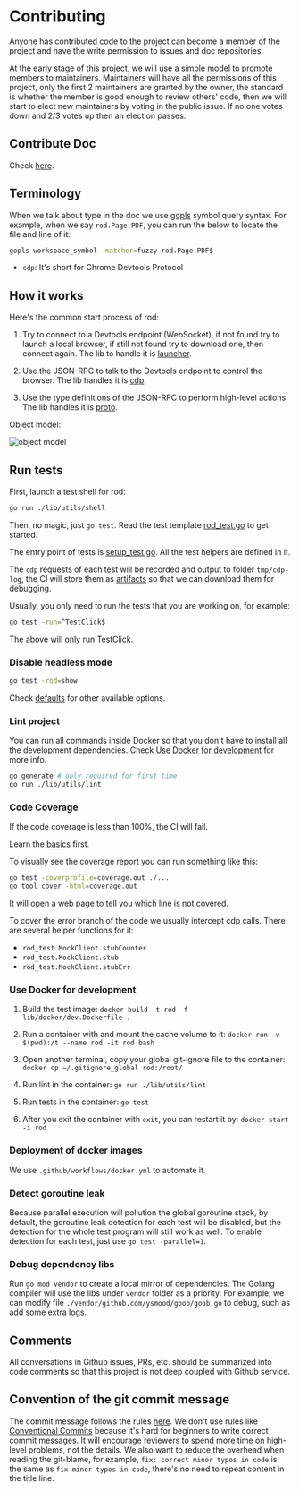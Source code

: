 # Contributing

Anyone has contributed code to the project can become a member of the project and have the write permission to issues and doc repositories.

At the early stage of this project, we will use a simple model to promote members to maintainers.
Maintainers will have all the permissions of this project, only the first 2 maintainers are granted by the owner, the standard is whether the member is good enough to review others' code, then we will start to elect
new maintainers by voting in the public issue. If no one votes down and 2/3 votes up then an election passes.

## Contribute Doc

Check [here](https://github.com/go-rod/go-rod.github.io/blob/main/contribute-doc.md).

## Terminology

When we talk about type in the doc we use [gopls](https://github.com/golang/tools/tree/master/gopls) symbol query syntax. For example, when we say `rod.Page.PDF`, you can run the below to locate the file and line of it:

```bash
gopls workspace_symbol -matcher=fuzzy rod.Page.PDF$
```

- `cdp`: It's short for Chrome Devtools Protocol

## How it works

Here's the common start process of rod:

1. Try to connect to a Devtools endpoint (WebSocket), if not found try to launch a local browser, if still not found try to download one, then connect again. The lib to handle it is [launcher](lib/launcher).

1. Use the JSON-RPC to talk to the Devtools endpoint to control the browser. The lib handles it is [cdp](lib/cdp).

1. Use the type definitions of the JSON-RPC to perform high-level actions. The lib handles it is [proto](lib/proto).

Object model:

![object model](../fixtures/object-model.svg)

## Run tests

First, launch a test shell for rod:

```bash
go run ./lib/utils/shell
```

Then, no magic, just `go test`. Read the test template [rod_test.go](../rod_test.go) to get started.

The entry point of tests is [setup_test.go](../setup_test.go). All the test helpers are defined in it.

The `cdp` requests of each test will be recorded and output to folder `tmp/cdp-log`, the CI will store them as
[artifacts](https://docs.github.com/en/actions/guides/storing-workflow-data-as-artifacts) so that we can download
them for debugging.

Usually, you only need to run the tests that you are working on, for example:

```bash
go test -run=^TestClick$
```

The above will only run TestClick.

### Disable headless mode

```bash
go test -rod=show
```

Check [defaults](../lib/defaults/defaults.go) for other available options.

### Lint project

You can run all commands inside Docker so that you don't have to install all the development dependencies.
Check [Use Docker for development](#use-docker-for-development) for more info.

```bash
go generate # only required for first time
go run ./lib/utils/lint
```

### Code Coverage

If the code coverage is less than 100%, the CI will fail.

Learn the [basics](https://blog.golang.org/cover) first.

To visually see the coverage report you can run something like this:

```bash
go test -coverprofile=coverage.out ./...
go tool cover -html=coverage.out
```

It will open a web page to tell you which line is not covered.

To cover the error branch of the code we usually intercept cdp calls.
There are several helper functions for it:

- `rod_test.MockClient.stubCounter`
- `rod_test.MockClient.stub`
- `rod_test.MockClient.stubErr`

### Use Docker for development

1. Build the test image: `docker build -t rod -f lib/docker/dev.Dockerfile .`

1. Run a container with and mount the cache volume to it: `docker run -v $(pwd):/t --name rod -it rod bash`

1. Open another terminal, copy your global git-ignore file to the container: `docker cp ~/.gitignore_global rod:/root/`

1. Run lint in the container: `go run ./lib/utils/lint`

1. Run tests in the container: `go test`

1. After you exit the container with `exit`, you can restart it by: `docker start -i rod`

### Deployment of docker images

We use `.github/workflows/docker.yml` to automate it.

### Detect goroutine leak

Because parallel execution will pollution the global goroutine stack, by default, the goroutine leak detection for each test will be disabled, but the detection for the whole test program will still work as well. To enable detection for each test, just use `go test -parallel=1`.

### Debug dependency libs

Run `go mod vendor` to create a local mirror of dependencies.
The Golang compiler will use the libs under `vendor` folder as a priority.
For example, we can modify file `./vendor/github.com/ysmood/goob/goob.go` to debug, such as add some extra logs.

## Comments

All conversations in Github issues, PRs, etc. should be summarized into code comments so that this project is not deep coupled with Github service.

## Convention of the git commit message

The commit message follows the rules [here](https://github.com/torvalds/subsurface-for-dirk/blame/a48494d2fbed58c751e9b7e8fbff88582f9b2d02/README#L88). We don't use rules like [Conventional Commits](https://www.conventionalcommits.org/) because it's hard for beginners to write correct commit messages. It will encourage reviewers to spend more time on high-level problems, not the details. We also want to reduce the overhead when reading the git-blame, for example, `fix: correct minor typos in code` is the same as `fix minor typos in code`, there's no need to repeat content in the title line.
